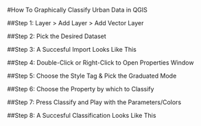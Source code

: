 #How To Graphically Classify Urban Data in QGIS

##Step 1: Layer > Add Layer > Add Vector Layer

##Step 2: Pick the Desired Dataset

##Step 3: A Succesful Import Looks Like This

##Step 4: Double-Click or Right-Click to Open Properties Window

##Step 5: Choose the Style Tag & Pick the Graduated Mode

##Step 6: Choose the Property by which to Classify

##Step 7: Press Classify and Play with the Parameters/Colors

##Step 8: A Succesful Classification Looks Like This

